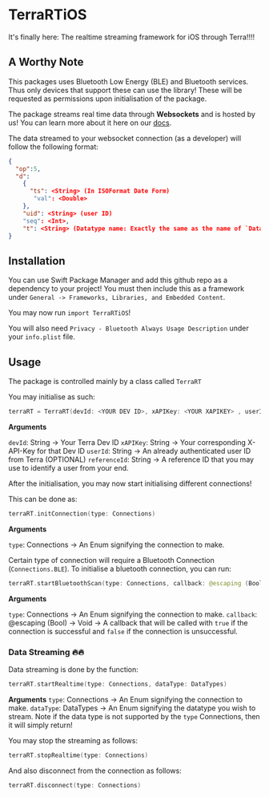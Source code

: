 # TerraRTiOS

It's finally here: The realtime streaming framework for iOS through Terra!!!!

## A Worthy Note

This packages uses Bluetooth Low Energy (BLE) and Bluetooth services. Thus only devices that support these can use the library! These will be requested as permissions upon initialisation of the package.

The package streams real time data through **Websockets** and is hosted by us! You can learn more about it here on our [docs](https://docs.tryterra.co/reference/using-the-websocket-api).

The data streamed to your websocket connection (as a developer) will follow the following format:

```json
{
  "op":5,
  "d":
    {
      "ts": <String> (In ISOFormat Date Form)
       "val": <Double>
    },
    "uid": <String> (user ID)
    "seq": <Int>,
    "t": <String> (Datatype name: Exactly the same as the name of `DataTypes` enum)
}
```

## Installation

You can use Swift Package Manager and add this github repo as a dependency to your project! You must then include this as a framework under 
`General -> Frameworks, Libraries, and Embedded Content`. 

You may now run `import TerraRTiOS`!

You will also need `Privacy - Bluetooth Always Usage Description` under your `info.plist` file. 

## Usage

The package is controlled mainly by a class called `TerraRT`

You may initialise as such:

```swift
terraRT = TerraRT(devId: <YOUR DEV ID>, xAPIKey: <YOUR XAPIKEY> , userId: <YOUR TERRA USER ID>, referenceId: <YOUR REFERENCE ID>
```

**Arguments**

`devId`: String -> Your Terra Dev ID
`xAPIKey`: String -> Your corresponding X-API-Key for that Dev ID
`userId`: String -> An already authenticated user ID from Terra
(OPTIONAL) `referenceId`: String -> A reference ID that you may use to identify a user from your end.

After the initialisation, you may now start initialising different connections!

This can be done as:

```swift
terraRT.initConnection(type: Connections)
```

**Arguments**

`type`: Connections -> An Enum signifying the connection to make.

Certain type of connection will require a Bluetooth Connection (`Connections.BLE`). To initialise a bluetooth connection, you can run:

```swift
terraRT.startBluetoothScan(type: Connections, callback: @escaping (Bool) -> Void)
```

**Arguments**

`type`: Connections -> An Enum signifying the connection to make.
`callback`: @escaping (Bool) -> Void -> A callback that will be called with `true` if the connection is successful and `false` if the connection is unsuccessful.

### Data Streaming 🔥🔥

Data streaming is done by the function:

```swift
terraRT.startRealtime(type: Connections, dataType: DataTypes)
```
**Arguments**
`type`: Connections -> An Enum signifying the connection to make.
`dataType`: DataTypes -> An Enum signifying the datatype you wish to stream. Note if the data type is not supported by the `type` Connections, then it will simply return!

You may stop the streaming as follows:

```swift
terraRT.stopRealtime(type: Connections) 
```

And also disconnect from the connection as follows:

```swift
terraRT.disconnect(type: Connections)
```







